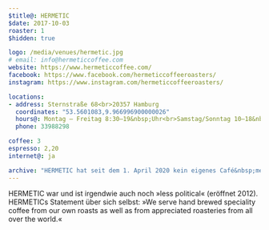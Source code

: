 ```yaml
---
$title@: HERMETIC
$date: 2017-10-03
roaster: 1
$hidden: true

logo: /media/venues/hermetic.jpg
# email: info@hermeticcoffee.com
website: https://www.hermeticcoffee.com/
facebook: https://www.facebook.com/hermeticcoffeeroasters/
instagram: https://www.instagram.com/hermeticcoffeeroasters/

locations:
- address: Sternstraße 68<br>20357 Hamburg
  coordinates: "53.5601083,9.966996900000026"
  hours@: Montag – Freitag 8:30–19&nbsp;Uhr<br>Samstag/Sonntag 10–18&nbsp;Uhr
  phone: 33988298

coffee: 3
espresso: 2,20
internet@: ja

archive: "HERMETIC hat seit dem 1. April 2020 kein eigenes Café&nbsp;mehr."
---
```


HERMETIC war und ist irgendwie auch noch »less political« (eröffnet 2012). HERMETICs Statement über sich selbst: »We serve hand brewed speciality coffee from our own roasts as well as from appreciated roasteries from all over the world.«